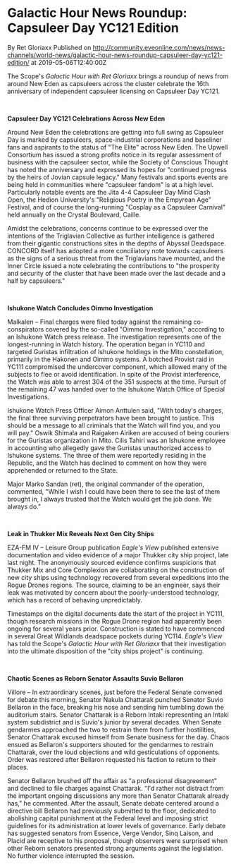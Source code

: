 # Galactic Hour News Roundup: Capsuleer Day YC121 Edition
By Ret Gloriaxx
Published on http://community.eveonline.com/news/news-channels/world-news/galactic-hour-news-roundup-capsuleer-day-yc121-edition/ at 2019-05-06T12:40:00Z

The Scope's _Galactic Hour with Ret Gloriaxx_ brings a roundup of news from around New Eden as capsuleers across the cluster celebrate the 16th anniversary of independent capsuleer licensing on Capsuleer Day YC121.

&nbsp;

**Capsuleer Day YC121 Celebrations Across New Eden**

Around New Eden the celebrations are getting into full swing as Capsuleer Day is marked by capsuleers, space-industrial corporations and baseliner fans and aspirants to the status of "The Elite" across New Eden. The Upwell Consortium has issued a strong profits notice in its regular assessment of business with the capsuleer sector, while the Society of Conscious Thought has noted the anniversary and expressed its hopes for "continued progress by the heirs of Jovian capsule legacy." Many festivals and sports events are being held in communities where "capsuleer fandom" is at a high level. Particularly notable events are the Jita 4-4 Capsuleer Day Mind Clash Open, the Hedion University's "Religious Poetry in the Empyrean Age" Festival, and of course the long-running "Cosplay as a Capsuleer Carnival" held annually on the Crystal Boulevard, Caille.

Amidst the celebrations, concerns continue to be expressed over the intentions of the Triglavian Collective as further intelligence is gathered from their gigantic constructions sites in the depths of Abyssal Deadspace. CONCORD itself has adopted a more conciliatory note towards capsuleers as the signs of a serious threat from the Triglavians have mounted, and the Inner Circle issued a note celebrating the contributions to "the prosperity and security of the cluster that have been made over the last decade and a half by capsuleers."

&nbsp;

**Ishukone Watch Concludes Oimmo Investigation**

Malkalen – Final charges were filed today against the remaining co-conspirators covered by the so-called "Oimmo Investigation," according to an Ishukone Watch press release. The investigation represents one of the longest-running in Watch history. The operation began in YC110 and targeted Guristas infiltration of Ishukone holdings in the Mito constellation, primarily in the Hakonen and Oimmo systems. A botched Provist raid in YC111 compromised the undercover component, which allowed many of the subjects to flee or avoid identification. In spite of the Provist interference, the Watch was able to arrest 304 of the 351 suspects at the time. Pursuit of the remaining 47 was handed over to the Ishukone Watch Office of Special Investigations.

Ishukone Watch Press Officer Aimon Anttulen said, "With today's charges, the final three surviving perpetrators have been brought to justice. This should be a message to all criminals that the Watch will find you, and you will pay." Oswik Shimala and Raigaken Airiken are accused of being couriers for the Guristas organization in Mito. Cilis Tahiri was an Ishukone employee in accounting who allegedly gave the Guristas unauthorized access to Ishukone systems. The three of them were reportedly residing in the Republic, and the Watch has declined to comment on how they were apprehended or returned to the State.

Major Marko Sandan (ret), the original commander of the operation, commented, "While I wish I could have been there to see the last of them brought in, I always trusted that the Watch would get the job done. We always do."

&nbsp;

**Leak in Thukker Mix Reveals Next Gen City Ships**

EZA-FM IV – Leisure Group publication _Eagle's View_ published extensive documentation and video evidence of a major Thukker city ship project, late last night. The anonymously sourced evidence confirms suspicions that Thukker Mix and Core Complexion are collaborating on the construction of new city ships using technology recovered from several expeditions into the Rogue Drones regions. The source, claiming to be an engineer, says their leak was motivated by concern about the poorly-understood technology, which has a record of behaving unpredictably.

Timestamps on the digital documents date the start of the project in YC111, though research missions in the Rogue Drone region had apparently been ongoing for several years prior. Construction is stated to have commenced in several Great Wildlands deadspace pockets during YC114. _Eagle's View_ has told the Scope's _Galactic Hour with Ret Gloriaxx_ that their investigation into the ultimate disposition of the "city ships project" is continuing.

&nbsp;

**Chaotic Scenes as Reborn Senator Assaults Suvio Bellaron**

Villore – In extraordinary scenes, just before the Federal Senate convened for debate this morning, Senator Nakula Chattarak punched Senator Suvio Bellaron in the face, breaking his nose and sending him tumbling down the auditorium stairs. Senator Chattarak is a Reborn Intaki representing an Intaki system subdistrict and is Suvio's junior by several decades. When Senate gendarmes approached the two to restrain them from further hostilities, Senator Chattarak excused himself from Senate business for the day. Chaos ensued as Bellaron's supporters shouted for the gendarmes to restrain Chattarak, over the loud objections and wild gesticulations of opponents. Order was restored after Bellaron requested his faction to return to their places.

Senator Bellaron brushed off the affair as "a professional disagreement" and declined to file charges against Chattarak. "I'd rather not distract from the important ongoing discussions any more than Senator Chattarak already has," he commented. After the assault, Senate debate centered around a directive bill Bellaron had previously submitted to the floor, dedicated to abolishing capital punishment at the Federal level and imposing strict guidelines for its administration at lower levels of governance. Early debate has suggested senators from Essence, Verge Vendor, Sinq Laison, and Placid are receptive to his proposal, though observers were surprised when other Reborn senators presented strong arguments against the legislation. No further violence interrupted the session.

&nbsp;

